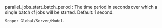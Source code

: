 parallel_jobs_start_batch_period
:   The time period in seconds over which a single batch of jobs will be
    started. Default: 1 second.

    Scope: Global/Server/Model.
